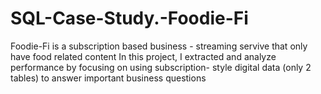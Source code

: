 # SQL-Case-Study.-Foodie-Fi

Foodie-Fi is a subscription based business - streaming servive that only have food related content
In this project, I extracted and analyze performance by focusing on using subscription- style digital data (only 2 tables) to answer important business questions
